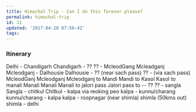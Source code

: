 ```yaml
---
title: Himachal Trip - Can I do this forever please?
permalink: himachal-trip
id: 11
updated: '2017-04-20 07:56:42'
tags:
---
```


### Itinerary
Delhi - Chandigarh
Chandigarh - ??
?? - McleodGang
Mcleadganj
Mcleodganj - Dalhousie
Dalhousie - ?? (near sach pass)
?? - (via sach pass) McleodGanj
Mcleodganj
Mcleodganj to Mandi
Mandi to Kasol
Kasol to manali
Manali
Manali
Manali to jalori pass
Jalori pass to -- ??
?? - sangla
Sangla - chitkul
Chitkul - kalpa via reoking peo
kalpa - kunnu/charang
kunnu/charang - kalpa
kalpa - roopnagar (near shimla)
shimla (50kms out)
shimla - delhi

 

